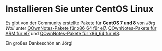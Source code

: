 # Installieren Sie unter CentOS Linux

Es gibt von der Community erstellte Pakete für **CentOS 7 und 8** von *Jörg Woll* unter [QOwnNotes-Pakete für x86_64 für el7](http://wilhelm949.spdns.org:10443/w3bservice/7/x86_64/w3bservice/Packages/repoview/qownnotes.html), [QOwnNotes-Pakete für ARM für el7](http://wilhelm949.spdns.org:10443/w3bservice/7/armhfp/w3bservice/Packages/repoview/qownnotes.html) und [QOwnNotes-Pakete für x86_64 für el8](http://wilhelm949.spdns.org:10443/w3bservice/8/x86_64/w3bservice/Packages/repoview/qownnotes.html).

Ein großes Dankeschön an Jörg!
